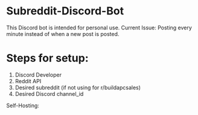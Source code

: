 # Subreddit-Discord-Bot
This Discord bot is intended for personal use.
Current Issue: Posting every minute instead of when a new post is posted.

# Steps for setup:
1. Discord Developer
2. Reddit API
3. Desired subreddit (if not using for r/buildapcsales)
4. Desired Discord channel_id

Self-Hosting:

